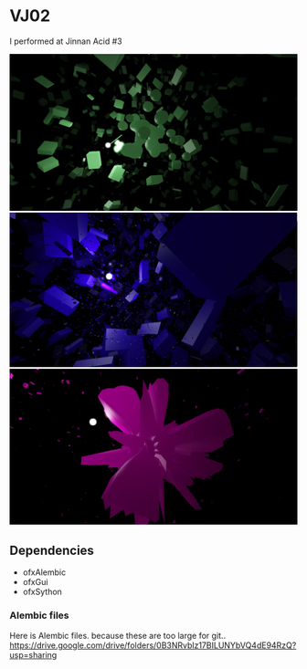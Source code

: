 # VJ02

I performed at Jinnan Acid #3

![ss](https://github.com/yumataesu/VJ02/blob/master/SS/1.png)
![ss](https://github.com/yumataesu/VJ02/blob/master/SS/2.png)
![ss](https://github.com/yumataesu/VJ02/blob/master/SS/3.png)


## Dependencies
* ofxAlembic
* ofxGui
* ofxSython

### Alembic files
Here is Alembic files. because these are too large for git..
https://drive.google.com/drive/folders/0B3NRvblz17BILUNYbVQ4dE94RzQ?usp=sharing

